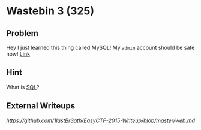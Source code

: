 # Wastebin 3 (325)

## Problem

Hey I just learned this thing called MySQL! My `admin` account should be safe now! [Link](http://web.easyctf.com:10207/3/)

## Hint

What is [SQL](http://www.w3schools.com/sql/)?

## External Writeups

*https://github.com/1lastBr3ath/EasyCTF-2015-Writeup/blob/master/web.md*

